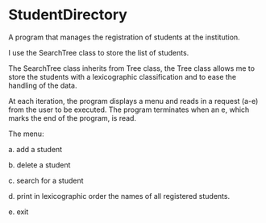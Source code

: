 # StudentDirectory
A program that manages the registration of students at the institution.

I use the SearchTree class to store the list of students.

The SearchTree class inherits from Tree class, the Tree class allows me to store the students with a lexicographic classification and to ease the handling of the data.

At each iteration, the program displays a menu and reads in a request (a-e) from the user to be executed. The program terminates when an e, which marks the end of the program, is read. 

The menu:

a.	add a student

b.	delete a student

c.	search for a student

d.	print in lexicographic order the names of all registered students.

e.	exit

